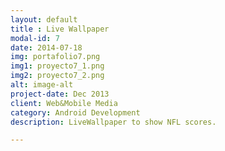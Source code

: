 ```yaml
---
layout: default
title : Live Wallpaper
modal-id: 7
date: 2014-07-18
img: portafolio7.png
img1: proyecto7_1.png
img2: proyecto7_2.png
alt: image-alt
project-date: Dec 2013
client: Web&Mobile Media
category: Android Development
description: LiveWallpaper to show NFL scores.

---
```


